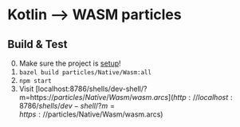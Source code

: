 # Kotlin --> WASM particles

## Build & Test
0. Make sure the project is [setup](../../../README.md#install)!
1. `bazel build particles/Native/Wasm:all`
2. `npm start`
3. Visit [localhost:8786/shells/dev-shell/?m=https://$particles/Native/Wasm/wasm.arcs](http://localhost:8786/shells/dev-shell/?m=https://$particles/Native/Wasm/wasm.arcs)


